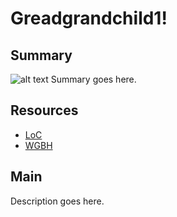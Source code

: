 # Greadgrandchild1!

## Summary

![alt text](http://example.org/image)
Summary goes here.

## Resources

- [LoC](http://loc.gov)
- [WGBH](http://wgbh.org)

## Main

Description goes here.
